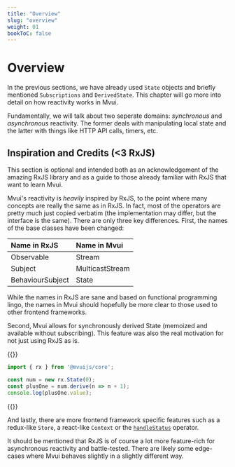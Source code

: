 ```yaml
---
title: "Overview"
slug: "overview"
weight: 01
bookToC: false
---
```


# Overview

In the previous sections, we have already used `State` objects and briefly mentioned
`Subscriptions` and `DerivedState`. This chapter will go more into detail on how
reactivity works in Mvui.

Fundamentally, we will talk about two seperate domains: *synchronous* and *asynchronous*
reactivity. The former deals with manipulating local state and the latter with things like
HTTP API calls, timers, etc.

## Inspiration and Credits (<3 RxJS)

This section is optional and intended both as an acknowledgement of the amazing RxJS
library and as a guide to those already familiar with RxJS that want to learn Mvui.

Mvui's reactivity is *heavily* inspired by RxJS, to the point where many concepts are
really the same as in RxJS. In fact, most of the operators are pretty much just copied
verbatim (the implementation may differ, but the interface is the same). There are only
three key differences. First, the names of the base classes have been changed:

| Name in RxJS     | Name in Mvui    |
|:-----------------|:----------------|
| Observable       | Stream          |
| Subject          | MulticastStream |
| BehaviourSubject | State           |

While the names in RxJS are sane and based on functional programming lingo, the names in
Mvui should hopefully be more clear to those used to other frontend frameworks.

Second, Mvui allows for synchronously derived State (memoized and available without
subscribing). This feature was also the real motivation for not just using RxJS as is.

{{<codeview>}}
```typescript
import { rx } from '@mvuijs/core';

const num = new rx.State(0);
const plusOne = num.derive(n => n + 1);
console.log(plusOne.value);
```
{{</codeview>}}

And lastly, there are more frontend framework specific features such as a redux-like
`Store`, a react-like `Context` or the
[`handleStatus`](/mvui/docs/reactivity/data-fetching/) operator.

It should be mentioned that RxJS is of course a lot more feature-rich for asynchronous
reactivity and battle-tested. There are likely some edge-cases where Mvui behaves slightly
in a slightly different way.

